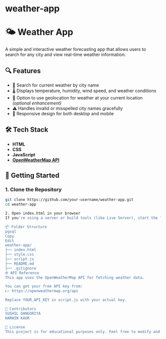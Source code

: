 # weather-app
# 🌤️ Weather App

A simple and interactive weather forecasting app that allows users to search for any city and view real-time weather information.

## 🔍 Features

- 🔎 Search for current weather by city name
- 🌡️ Displays temperature, humidity, wind speed, and weather conditions
- 📍 Option to use geolocation for weather at your current location *(optional enhancement)*
- ⚠️ Handles invalid or misspelled city names gracefully
- 📱 Responsive design for both desktop and mobile

## 🛠️ Tech Stack

- **HTML**
- **CSS**
- **JavaScript**
- **[OpenWeatherMap API](https://openweathermap.org/api)**

## 🚀 Getting Started

### 1. Clone the Repository

```bash
git clone https://github.com/your-username/weather-app.git
cd weather-app

2. Open index.html in your browser
If you're using a server or build tools (like Live Server), start the local server to view the app.

📦 Folder Structure
pgsql
Copy
Edit
weather-app/
├── index.html
├── style.css
├── script.js
├── README.md
├── .gitignore
🌐 API Reference
This app uses the OpenWeatherMap API for fetching weather data.

You can get your free API key from:
👉 https://openweathermap.org/api

Replace YOUR_API_KEY in script.js with your actual key.

🤝 Contributors
SUSHIL DANGORIYA
HARWIN KAUR

📄 License
This project is for educational purposes only. Feel free to modify and build upon it.
